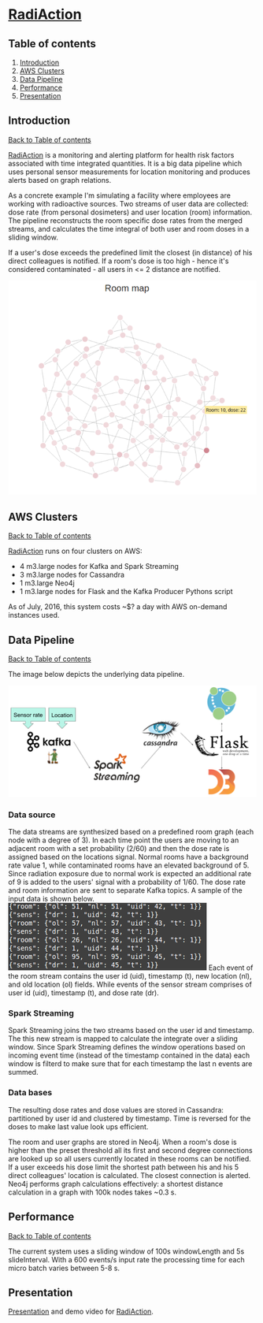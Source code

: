 # [RadiAction](https:/radiaction.site)

## Table of contents
1. [Introduction](README.md#introduction)
2. [AWS Clusters](README.md#aws-clusters) 
3. [Data Pipeline](README.md#data-pipeline)
4. [Performance](README.md#performance)
5. [Presentation](README.md#presentation)


## Introduction 
[Back to Table of contents](README.md#table-of-contents)

[RadiAction](http://radiaction.site) is a monitoring and alerting platform for health risk factors associated with time integrated quantities. It is a big data pipeline which uses personal sensor measurements for location monitoring and produces alerts based on graph relations.

As a concrete example I'm simulating a facility where employees are working with radioactive sources. Two streams of user data are collected: dose rate (from personal dosimeters) and user location (room) information. The pipeline reconstructs the room specific dose rates from the merged streams, and calculates the time integral of both user and room doses in a sliding window. 

If a user's dose exceeds the predefined limit the closest (in distance) of his direct colleagues is notified. If a room's dose is too high - hence it's considered contaminated - all users in <= 2 distance are notified.

![Alt text](app/static/img/room_graph.png?raw=true "Room map")


## AWS Clusters
[Back to Table of contents](README.md#table-of-contents)

[RadiAction](http://radiaction.site) runs on four clusters on AWS:
<ul>
<li>4 m3.large nodes for Kafka and Spark Streaming</li>
<li>3 m3.large nodes for Cassandra </li>
<li>1 m3.large Neo4j</li>
<li>1 m3.large nodes for Flask and the Kafka Producer Pythons script</li>
</ul>
As of July, 2016, this system costs ~$? a day with AWS on-demand instances used.

## Data Pipeline
[Back to Table of contents](README.md#table-of-contents)

The image below depicts the underlying data pipeline.

![Alt text](app/static/img/pipeline.png?raw=true "Pipeline")

### Data source
The data streams are synthesized based on a predefined room graph (each node with a degree of 3). In each time point the users are moving to an adjacent room with a set probability (2/60) and then the dose rate is assigned based on the locations signal. Normal rooms have a background rate value 1, while contaminated rooms have an elevated background of 5. Since radiation exposure due to normal work is expected an additional rate of 9 is added to the users' signal with a probability of 1/60. 
The dose rate and room information are sent to separate Kafka topics. A sample of the input data is shown below. 
![Alt text](app/static/img/input.png?raw=true "Input data")
Each event of the room stream contains the user id (uid), timestamp (t), new location (nl), and old location (ol) fields. While events of the sensor stream comprises of user id (uid), timestamp (t), and dose rate (dr).

### Spark Streaming
Spark Streaming joins the two streams based on the user id and timestamp. The this new stream is mapped to calculate the integrate over a sliding window. Since Spark Streaming defines the window operations based on incoming event time (instead of the timestamp contained in the data) each window is filterd to make sure that for each timestamp the last n events are summed.

### Data bases
The resulting dose rates and dose values are stored in Cassandra: partitioned by user id and clustered by timestamp. Time is reversed for the doses to make last value look ups efficient.

The room and user graphs are stored in Neo4j. When a room's dose is higher than the preset threshold all its first and second degree connections are looked up so all users currently located in these rooms can be notified.
If a user exceeds his dose limit the shortest path between his and his 5 direct colleagues' location is calculated. The closest connection is alerted. Neo4j performs graph calculations effectively: a shortest distance calculation in a graph with 100k nodes takes ~0.3 s.

## Performance
[Back to Table of contents](README.md#table-of-contents)

The current system uses a sliding window of 100s windowLength and 5s slideInterval. With a 600 events/s input rate the processing time for each micro batch varies between 5-8 s.


## Presentation
[Presentation](https://jlantos.github.io/) and demo video for [RadiAction](http://radiaction.site).
